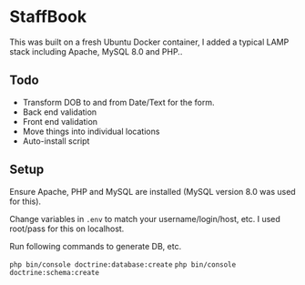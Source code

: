 # StaffBook

This was built on a fresh Ubuntu Docker container, I added a typical LAMP stack including Apache, MySQL 8.0 and PHP..

## Todo

- Transform DOB to and from Date/Text for the form.
- Back end validation
- Front end validation
- Move things into individual locations
- Auto-install script

## Setup

Ensure Apache, PHP and MySQL are installed (MySQL version 8.0 was used for this).

Change variables in `.env` to match your username/login/host, etc. I used root/pass for this on localhost.

Run following commands to generate DB, etc.

`php bin/console doctrine:database:create`
`php bin/console doctrine:schema:create`
